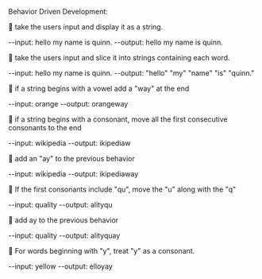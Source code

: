 Behavior Driven Development:

:pizza: take the users input and display it as a string.

--input: hello my name is quinn. --output: hello my name is quinn.

:pizza: take the users input and slice it into strings containing each word.

--input: hello my name is quinn. --output: "hello" "my" "name" "is" "quinn."

:pizza: if a string begins with a vowel add a "way" at the end

--input: orange --output: orangeway

:pizza: if a string begins with a consonant, move all the first consecutive consonants to the end

--input: wikipedia --output: ikipediaw

:pizza: add an "ay" to the previous behavior

--input: wikipedia --output: ikipediaway

:pizza: If the first consonants include "qu", move the "u" along with the "q"

--input: quality --output: alityqu

:pizza: add ay to the previous behavior

--input: quality --output: alityquay

:pizza: For words beginning with "y", treat "y" as a consonant.

--input: yellow --output: elloyay
